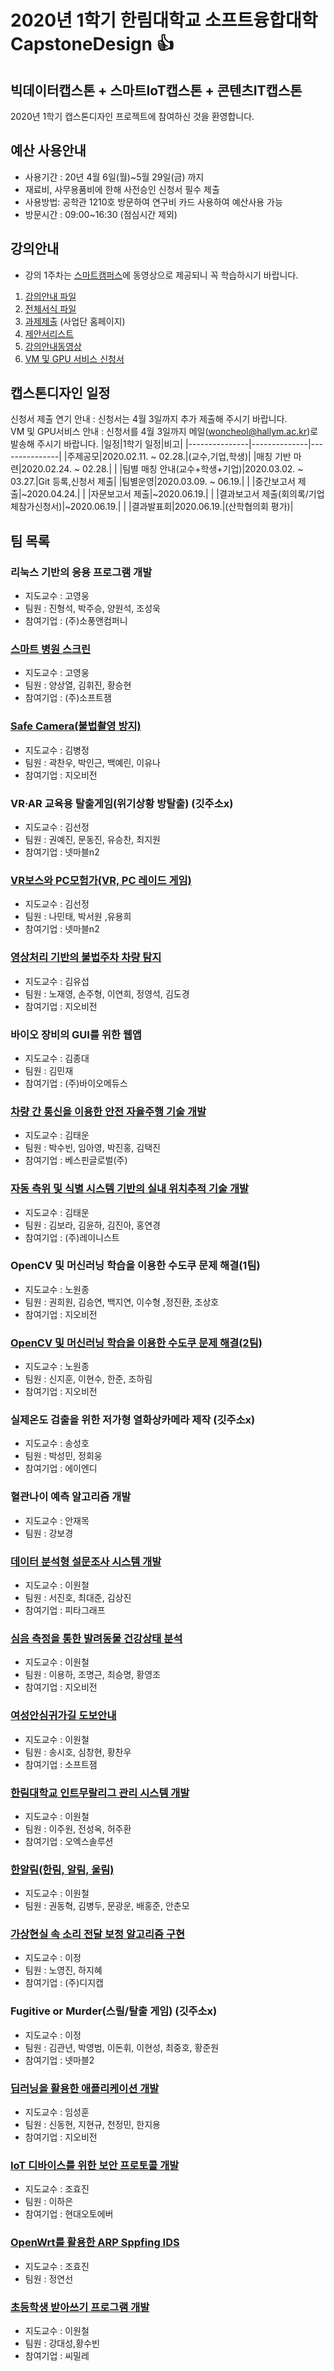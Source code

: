 # 2020년 1학기 한림대학교 소프트융합대학 CapstoneDesign :+1:  



## 빅데이터캡스톤 + 스마트IoT캡스톤 + 콘텐츠IT캡스톤
2020년 1학기 캡스톤디자인 프로젝트에 참여하신 것을 환영합니다.

## 예산 사용안내
- 사용기간 : 20년 4월 6일(월)~5월 29일(금) 까지   
- 재료비, 사무용품비에 한해 사전승인 신청서 필수 제출  
- 사용방법: 공학관 1210호 방문하여 연구비 카드 사용하여 예산사용 가능  
- 방문시간 : 09:00~16:30 (점심시간 제외)


## 강의안내
- 강의 1주차는 [스마트캠퍼스]( https://smart.hallym.ac.kr/index.jsp )에 동영상으로 제공되니 꼭 학습하시기 바랍니다.
1. [강의안내 파일](https://github.com/lab-lwc/20201_CapstoneDesign/blob/master/자료/introduceCapstoneDesign.pdf)
2. [전체서식 파일](https://github.com/lab-lwc/20201_CapstoneDesign/blob/master/자료/2020_1_capstoneDesignForm.hwp)  
3. [과제제출](https://hlsw.hallym.ac.kr/index.php?mp=s3) (사업단 홈페이지)
4. [제안서리스트](https://github.com/lab-lwc/20201_CapstoneDesign/blob/master/자료/제안서통합본.pdf)
5. [강의안내동영상](https://youtu.be/SQ1s6JyidUI)
6. [VM 및 GPU 서비스 신청서](https://github.com/lab-lwc/20201_CapstoneDesign/blob/master/자료/vmgpu서비스신청서.hwp)  

## 캡스톤디자인 일정 
신청서 제출 연기 안내 : 신청서는 4월 3일까지 추가 제출해 주시기 바랍니다.  
VM 및 GPU서비스 안내 : 신청서를 4월 3일까지 메일(woncheol@hallym.ac.kr)로 발송해 주시기 바랍니다.
|일정|1학기 일정|비고|
|---------------|--------------|---------------|
|주제공모|2020.02.11. ~ 02.28.|(교수,기업,학생)|
|매칭 기반 마련|2020.02.24. ~ 02.28.|    |
|팀별 매칭 안내(교수+학생+기업)|2020.03.02. ~ 03.27.|Git 등록,신청서 제출|
|팀별운영|2020.03.09. ~ 06.19.|    |
|중간보고서 제출|~2020.04.24.|    |
|자문보고서 제출|~2020.06.19.|    |
|결과보고서 제출(회의록/기업체참가신청서)|~2020.06.19.|    |
|결과발표회|2020.06.19.|(산학협의회 평가)|
## 팀 목록
### 리눅스 기반의 응용 프로그램 개발 
  * 지도교수 : 고영웅  
  * 팀원 : 진형석, 박주승, 양원석, 조성욱
  * 참여기업 : (주)소풍앤컴퍼니
### [스마트 병원 스크린](https://github.com/HSHTrois/201551xx)
  * 지도교수 : 고영웅  
  * 팀원 : 양상열, 김휘진, 황승현  
  * 참여기업 : (주)소프트잼
### [Safe Camera(불법촬영 방지)](https://github.com/kcw32/Hallym_Capston_Safe) 
  * 지도교수 : 김병정  
  * 팀원 : 곽찬우, 박인근, 백예린, 이유나  
  * 참여기업 : 지오비전
### VR·AR 교육용 탈출게임(위기상황 방탈출) (깃주소x)
  * 지도교수 : 김선정  
  * 팀원 : 권예진, 문동진, 유승찬, 최지원  
  * 참여기업 : 넷마블n2
### [VR보스와 PC모험가(VR, PC 레이드 게임)](https://github.com/jounis23/VR_boos-PC_hunter) 
  * 지도교수 : 김선정  
  * 팀원 : 나민태, 박서원 ,유용희
  * 참여기업 : 넷마블n2
### [영상처리 기반의 불법주차 차량 탐지](https://github.com/YeongSeokJeong/smart_parking_lot)
  * 지도교수 : 김유섭
  * 팀원 : 노재영, 손주형, 이연희, 정영석, 김도경
  * 참여기업 : 지오비전
### 바이오 장비의 GUI를 위한 웹앱
  * 지도교수 : 김종대  
  * 팀원 : 김민재 
  * 참여기업 : (주)바이오메듀스
### [차량 간 통신을 이용한 안전 자율주행 기술 개발](https://github.com/kijblue/AICAR) 
  * 지도교수 : 김태운     
  * 팀원 : 박수빈, 임아영, 박진홍, 김택진
  * 참여기업 : 베스핀글로벌(주)
### [자동 측위 및 식별 시스템 기반의 실내 위치추적 기술 개발](https://github.com/HAS-Hallym/HAS)
  * 지도교수 : 김태운
  * 팀원 : 김보라, 김윤하, 김진아, 홍연경  
  * 참여기업 : (주)레이니스트
### OpenCV 및 머신러닝 학습을 이용한 수도쿠 문제 해결(1팀) 
  * 지도교수 : 노원종
  * 팀원 : 권희원, 김승연, 백지연, 이수형 ,정진환, 조상호 
  * 참여기업 : 지오비전
### [OpenCV 및 머신러닝 학습을 이용한 수도쿠 문제 해결(2팀)](https://github.com/shin950924) 
  * 지도교수 : 노원종
  * 팀원 : 신지훈, 이현수, 한준, 조하림 
  * 참여기업 : 지오비전
### 실제온도 검출을 위한 저가형 열화상카메라 제작 (깃주소x)
  * 지도교수 : 송성호  
  * 팀원 : 박성민, 정회웅
  * 참여기업 : 에이엔디
### 혈관나이 예측 알고리즘 개발
  * 지도교수 : 안재목
  * 팀원 : 강보경
### [데이터 분석형 설문조사 시스템 개발](https://github.com/JHSeo95/hallym_SW_CapstoneDesign) 
  * 지도교수 : 이원철  
  * 팀원 : 서진호, 최대준, 김상진
  * 참여기업 : 피타그래프
### [심음 측정을 통한 발려동물 건강상태 분석](https://github.com/2020-Hallym-Capstone-Design-Team-PHAS) 
  * 지도교수 : 이원철
  * 팀원 : 이용하, 조명근, 최승명, 황영조
  * 참여기업 : 지오비전
### [여성안심귀가길 도보안내](https://github.com/HChanWoo/SSH)
  * 지도교수 : 이원철
  * 팀원 : 송시호, 심창현, 황찬우
  * 참여기업 : 소프트잼
### [한림대학교 인트무랄리그 관리 시스템 개발](https://github.com/juhwanHeo/hallym_club)
  * 지도교수 : 이원철  
  * 팀원 : 이주원, 전성옥, 허주환
  * 참여기업 : 오엑스솔루션
### [한알림(한림, 알림, 울림)](https://github.com/baehongjun0212/H-Allym) 
  * 지도교수 : 이원철
  * 팀원 : 권동혁, 김병두, 문광운, 배홍준, 안춘모
### [가상현실 속 소리 전달 보정 알고리즘 구현](https://github.com/noyeng/sound_correct_hallym)
  * 지도교수 : 이정
  * 팀원 : 노영진, 하지혜 
  * 참여기업 : (주)디지캡
### Fugitive or Murder(스릴/탈출 게임) (깃주소x)
  * 지도교수 : 이정
  * 팀원 : 김관년, 박영범, 이돈휘, 이현성, 최중호, 황준원
  * 참여기업 : 넷마블2
### [딥러닝을 활용한 애플리케이션 개발](https://github.com/HyeonGyuChi/CapstoneDesign20201) 
  * 지도교수 : 임성훈  
  * 팀원 : 신동현, 지현규, 천정민, 한지용
  * 참여기업 : 지오비전
### [IoT 디바이스를 위한 보안 프로토콜 개발](https://github.com/LHaEun/LHaEun)
  * 지도교수 : 조효진
  * 팀원 : 이하은
  * 참여기업 : 현대오토에버
### [OpenWrt를 활용한 ARP Sppfing IDS](https://github.com/Yeon-Seon/2020_CapstoneDesign)
  * 지도교수 : 조효진
  * 팀원 : 정연선
### [초등학생 받아쓰기 프로그램 개발](https://github.com/subeen1007/capstone-design.git)
  * 지도교수 : 이원철
  * 팀원 : 강대성,황수빈
  * 참여기업 : 씨밀레

